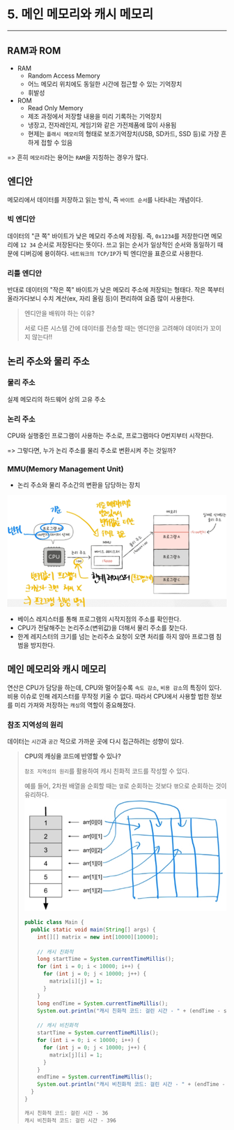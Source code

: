 # 5. 메인 메모리와 캐시 메모리

---

## RAM과 ROM

- RAM 
  - Random Access Memory 
  - 어느 메모리 위치에도 동일한 시간에 접근할 수 있는 기억장치
  - 휘발성
- ROM
  - Read Only Memory
  - 제조 과정에서 저장할 내용을 미리 기록하는 기억장치
  - 냉장고, 전자레인지, 게임기와 같은 가전제품에 많이 사용됨
  - 현제는 `플래시 메모리`의 형태로 보조기억장치(USB, SD카드, SSD 등)로 가장 흔하게 접할 수 있음

=> 흔히 `메모리`라는 용어는 `RAM`을 지칭하는 경우가 많다.

## 엔디안

메모리에서 데이터를 저장하고 읽는 방식, 즉 `바이트 순서`를 나타내는 개념이다.

### 빅 엔디안

데이터의 "큰 쪽" 바이트가 낮은 메모리 주소에 저장됨. 즉, `0x1234`를 저장한다면 메모리에 `12 34` 순서로 저장된다는 뜻이다.
쓰고 읽는 순서가 일상적인 순서와 동일하기 때문에 디버깅에 용이하다. `네트워크의 TCP/IP`가 빅 엔디안을 표준으로 사용한다.

### 리틀 엔디안

반대로 데이터의 "작은 쪽" 바이트가 낮은 메모리 주소에 저장되는 형태다. 
작은 쪽부터 올라가다보니 수치 계산(ex, 자리 올림 등)이 편리하여 요즘 많이 사용한다.

> 엔디안을 배워야 하는 이유?
> 
> 서로 다른 시스템 간에 데이터를 전송할 때는 엔디안을 고려해야 데이터가 꼬이지 않는다!!

## 논리 주소와 물리 주소

### 물리 주소

실제 메모리의 하드웨어 상의 고유 주소

### 논리 주소

CPU와 실행중인 프로그램이 사용하는 주소로, 프로그램마다 0번지부터 시작한다.

=> 그렇다면, 누가 논리 주소를 물리 주소로 변환시켜 주는 것일까?

### MMU(Memory Management Unit)

- 논리 주소와 물리 주소간의 변환을 담당하는 장치

![img.png](img.png)

- 베이스 레지스터를 통해 프로그램의 시작지점의 주소를 확인한다.
- CPU가 전달해주는 논리주소(변위값)을 더해서 물리 주소를 찾는다.
- 한계 레지스터의 크기를 넘는 논리주소 요청이 오면 처리를 하지 않아 프로그램 침범을 방지한다.

## 메인 메모리와 캐시 메모리

연산은 CPU가 담당을 하는데, CPU와 멀어질수록 `속도 감소`, `비용 감소`의 특징이 있다.
비용 이슈로 인해 레지스터를 무작정 키울 수 없다. 따라서 CPU에서 사용할 법한 정보를 미리 가져와 저장하는 `캐싱`의 역할이 중요해졌다.

### 참조 지역성의 원리

데이터는 `시간`과 `공간` 적으로 가까운 곳에 다시 접근하려는 성향이 있다.

> **CPU의 캐싱을 코드에 반영할 수 있나?**
> 
> `참조 지역성의 원리`를 활용하여 캐시 친화적 코드를 작성할 수 있다.
> 
> 예를 들어, 2차원 배열을 순회할 때는 `열`로 순회하는 것보다 `행`으로 순회하는 것이 유리하다.
> ![img_1.png](img_1.png)
>
> ```java
> public class Main {
>   public static void main(String[] args) {
>     int[][] matrix = new int[10000][10000];
> 
>     // 캐시 친화적
>     long startTime = System.currentTimeMillis();
>     for (int i = 0; i < 10000; i++) {
>       for (int j = 0; j < 10000; j++) {
>         matrix[i][j] = 1;
>       }
>     }
>     long endTime = System.currentTimeMillis();
>     System.out.println("캐시 친화적 코드: 걸린 시간 - " + (endTime - startTime));
> 
>     // 캐시 비친화적
>     startTime = System.currentTimeMillis();
>     for (int i = 0; i < 10000; i++) {
>       for (int j = 0; j < 10000; j++) {
>         matrix[j][i] = 1;
>       }
>     }
>     endTime = System.currentTimeMillis();
>     System.out.println("캐시 비친화적 코드: 걸린 시간 - " + (endTime - startTime));
>   }
> }
> ```
> 
> ```
> 캐시 친화적 코드: 걸린 시간 - 36
> 캐시 비친화적 코드: 걸린 시간 - 396
> ```